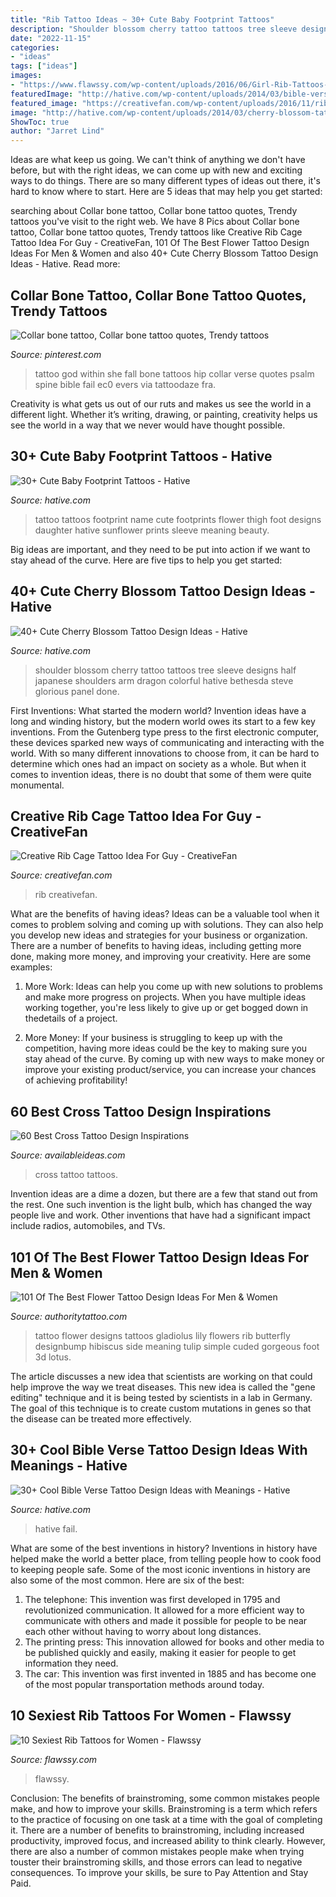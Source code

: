 ```yaml
---
title: "Rib Tattoo Ideas ~ 30+ Cute Baby Footprint Tattoos"
description: "Shoulder blossom cherry tattoo tattoos tree sleeve designs half japanese shoulders arm dragon colorful hative bethesda steve glorious panel done"
date: "2022-11-15"
categories:
- "ideas"
tags: ["ideas"]
images:
- "https://www.flawssy.com/wp-content/uploads/2016/06/Girl-Rib-Tattoos-Quotes.jpg"
featuredImage: "http://hative.com/wp-content/uploads/2014/03/bible-verse-tattoos/26-bible-verse-and-flower-on-rib.jpg"
featured_image: "https://creativefan.com/wp-content/uploads/2016/11/rib-cage-tattoo-ideas-for-guys.jpg"
image: "http://hative.com/wp-content/uploads/2014/03/cherry-blossom-tattoos/12-cherry-blossom-on-shoulder.jpg"
ShowToc: true
author: "Jarret Lind"
---
```



Ideas are what keep us going. We can't think of anything we don't have before, but with the right ideas, we can come up with new and exciting ways to do things. There are so many different types of ideas out there, it's hard to know where to start. Here are 5 ideas that may help you get started: 

	

		
searching about Collar bone tattoo, Collar bone tattoo quotes, Trendy tattoos you've visit to the right web. We have 8 Pics about Collar bone tattoo, Collar bone tattoo quotes, Trendy tattoos like Creative Rib Cage Tattoo Idea For Guy - CreativeFan, 101 Of The Best Flower Tattoo Design Ideas For Men &amp; Women and also 40+ Cute Cherry Blossom Tattoo Design Ideas - Hative. Read more:
		
    
## Collar Bone Tattoo, Collar Bone Tattoo Quotes, Trendy Tattoos

<img loading=lazy src="https://i.pinimg.com/736x/b1/58/82/b1588220088a806e2560dd831d3fc611--the-script-tattoo-placements.jpg" onerror="this.onerror=null;this.src='https://tse4.mm.bing.net/th?id=OIP.K05CzJ9jEshOfv0E4OPU6QHaJ6&amp;pid=15.1';" alt="Collar bone tattoo, Collar bone tattoo quotes, Trendy tattoos">

_Source: pinterest.com_

>tattoo god within she fall bone tattoos hip collar verse quotes psalm spine bible fail ec0 evers via tattoodaze fra. 

	

Creativity is what gets us out of our ruts and makes us see the world in a different light. Whether it’s writing, drawing, or painting, creativity helps us see the world in a way that we never would have thought possible.

    
## 30+ Cute Baby Footprint Tattoos - Hative

<img loading=lazy src="https://hative.com/wp-content/uploads/2014/03/baby-footprint-tattoos/14-flower-baby-footprints-thigh.jpg" onerror="this.onerror=null;this.src='https://tse4.mm.bing.net/th?id=OIP.n6UjaMPu0bOxiCt1oip_SAHaJ4&amp;pid=15.1';" alt="30+ Cute Baby Footprint Tattoos - Hative">

_Source: hative.com_

>tattoo tattoos footprint name cute footprints flower thigh foot designs daughter hative sunflower prints sleeve meaning beauty. 

	

Big ideas are important, and they need to be put into action if we want to stay ahead of the curve. Here are five tips to help you get started: 

    
## 40+ Cute Cherry Blossom Tattoo Design Ideas - Hative

<img loading=lazy src="http://hative.com/wp-content/uploads/2014/03/cherry-blossom-tattoos/12-cherry-blossom-on-shoulder.jpg" onerror="this.onerror=null;this.src='https://tse2.mm.bing.net/th?id=OIP.ju1fGB7B9OwgdSmPtyLzYQHaJ4&amp;pid=15.1';" alt="40+ Cute Cherry Blossom Tattoo Design Ideas - Hative">

_Source: hative.com_

>shoulder blossom cherry tattoo tattoos tree sleeve designs half japanese shoulders arm dragon colorful hative bethesda steve glorious panel done. 

	

First Inventions: What started the modern world?
Invention ideas have a long and winding history, but the modern world owes its start to a few key inventions. From the Gutenberg type press to the first electronic computer, these devices sparked new ways of communicating and interacting with the world. With so many different innovations to choose from, it can be hard to determine which ones had an impact on society as a whole. But when it comes to invention ideas, there is no doubt that some of them were quite monumental.

    
## Creative Rib Cage Tattoo Idea For Guy - CreativeFan

<img loading=lazy src="https://creativefan.com/wp-content/uploads/2016/11/rib-cage-tattoo-ideas-for-guys.jpg" onerror="this.onerror=null;this.src='https://tse1.mm.bing.net/th?id=OIP.PKen9XE-KB2Wswup-ntuBQHaMN&amp;pid=15.1';" alt="Creative Rib Cage Tattoo Idea For Guy - CreativeFan">

_Source: creativefan.com_

>rib creativefan. 

	

What are the benefits of having ideas?
Ideas can be a valuable tool when it comes to problem solving and coming up with solutions. They can also help you develop new ideas and strategies for your business or organization. There are a number of benefits to having ideas, including getting more done, making more money, and improving your creativity. Here are some examples:
1. More Work: Ideas can help you come up with new solutions to problems and make more progress on projects. When you have multiple ideas working together, you're less likely to give up or get bogged down in thedetails of a project.

2. More Money: If your business is struggling to keep up with the competition, having more ideas could be the key to making sure you stay ahead of the curve. By coming up with new ways to make money or improve your existing product/service, you can increase your chances of achieving profitability!

    
## 60 Best Cross Tattoo Design Inspirations

<img loading=lazy src="http://availableideas.com/wp-content/uploads/2016/02/Cross-Tattoos-46.jpg" onerror="this.onerror=null;this.src='https://tse4.mm.bing.net/th?id=OIP.x8LSI8HX4daufNFb5v67vgHaJ4&amp;pid=15.1';" alt="60 Best Cross Tattoo Design Inspirations">

_Source: availableideas.com_

>cross tattoo tattoos. 

	

Invention ideas are a dime a dozen, but there are a few that stand out from the rest. One such invention is the light bulb, which has changed the way people live and work. Other inventions that have had a significant impact include radios, automobiles, and TVs.

    
## 101 Of The Best Flower Tattoo Design Ideas For Men &amp; Women

<img loading=lazy src="https://authoritytattoo.com/wp-content/uploads/2016/12/FlowerTattoos80.jpg" onerror="this.onerror=null;this.src='https://tse1.mm.bing.net/th?id=OIP.Pd9kVccTpGG94ywYVYPYfgHaLE&amp;pid=15.1';" alt="101 Of The Best Flower Tattoo Design Ideas For Men &amp; Women">

_Source: authoritytattoo.com_

>tattoo flower designs tattoos gladiolus lily flowers rib butterfly designbump hibiscus side meaning tulip simple cuded gorgeous foot 3d lotus. 

	

The article discusses a new idea that scientists are working on that could help improve the way we treat diseases. This new idea is called the "gene editing" technique and it is being tested by scientists in a lab in Germany. The goal of this technique is to create custom mutations in genes so that the disease can be treated more effectively.

    
## 30+ Cool Bible Verse Tattoo Design Ideas With Meanings - Hative

<img loading=lazy src="http://hative.com/wp-content/uploads/2014/03/bible-verse-tattoos/26-bible-verse-and-flower-on-rib.jpg" onerror="this.onerror=null;this.src='https://tse2.mm.bing.net/th?id=OIP.gj_UFsYjweNdVkWCuuxRwQHaJ4&amp;pid=15.1';" alt="30+ Cool Bible Verse Tattoo Design Ideas with Meanings - Hative">

_Source: hative.com_

>hative fail. 

	

What are some of the best inventions in history?
Inventions in history have helped make the world a better place, from telling people how to cook food to keeping people safe. Some of the most iconic inventions in history are also some of the most common. Here are six of the best: 
1. The telephone: This invention was first developed in 1795 and revolutionized communication. It allowed for a more efficient way to communicate with others and made it possible for people to be near each other without having to worry about long distances. 
2. The printing press: This innovation allowed for books and other media to be published quickly and easily, making it easier for people to get information they need. 
3. The car: This invention was first invented in 1885 and has become one of the most popular transportation methods around today.

    
## 10 Sexiest Rib Tattoos For Women - Flawssy

<img loading=lazy src="https://www.flawssy.com/wp-content/uploads/2016/06/Girl-Rib-Tattoos-Quotes.jpg" onerror="this.onerror=null;this.src='https://tse1.mm.bing.net/th?id=OIP.bwGO7NcNVNoRM0JBIhlt9wHaJ4&amp;pid=15.1';" alt="10 Sexiest Rib Tattoos for Women - Flawssy">

_Source: flawssy.com_

>flawssy. 

	

Conclusion: The benefits of brainstroming, some common mistakes people make, and how to improve your skills.
Brainstroming is a term which refers to the practice of focusing on one task at a time with the goal of completing it. There are a number of benefits to brainstroming, including increased productivity, improved focus, and increased ability to think clearly. However, there are also a number of common mistakes people make when trying touster their brainstroming skills, and those errors can lead to negative consequences. To improve your skills, be sure to Pay Attention and Stay Paid.

